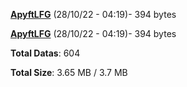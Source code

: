 [**ApyftLFG**](/data/ApyftLFG.txt) (28/10/22 - 04:19)- 394 bytes

[**ApyftLFG**](/data/ApyftLFG.txt) (28/10/22 - 04:19)- 394 bytes

**Total Datas**: 604

**Total Size**: 3.65 MB / 3.7 MB